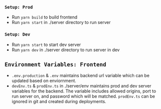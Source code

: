 ### `Setup: Prod`

- Run `yarn build` to build frontend
- Run `yarn start` in ./server directory to run server

### `Setup: Dev`

- Run `yarn start` to start dev server
- Run `yarn dev` in ./server directory to run server in dev

## `Environment Variables: Frontend`

- `.env.production` & `.env` maintains backend url variable which can be updated based on enviornment.
- `devEnv.ts` & `prodEnv.ts` in ./server/env maintains prod and dev server variables for the backend. The variable includes allowed origins, port to run server on, and password which will be matched. `prodEnv.ts` can be ignored in git and created during deployments.
